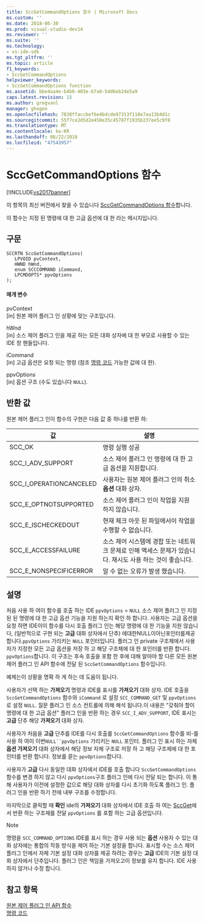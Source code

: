 ```yaml
---
title: SccGetCommandOptions 함수 | Microsoft Docs
ms.custom: ''
ms.date: 2018-06-30
ms.prod: visual-studio-dev14
ms.reviewer: ''
ms.suite: ''
ms.technology:
- vs-ide-sdk
ms.tgt_pltfrm: ''
ms.topic: article
f1_keywords:
- SccGetCommandOptions
helpviewer_keywords:
- SccGetCommandOptions function
ms.assetid: bbe4aa4e-b4b0-403e-b7a0-5dd6eb24e5a9
caps.latest.revision: 15
ms.author: gregvanl
manager: ghogen
ms.openlocfilehash: 7838ffaccbef6e4bdcde97313f118e7aa13b4d1c
ms.sourcegitcommit: 55f7ce2d5d2e458e35c45787f1935b237ee5c9f8
ms.translationtype: MT
ms.contentlocale: ko-KR
ms.lasthandoff: 08/22/2018
ms.locfileid: "47543957"
---
```

# <a name="sccgetcommandoptions-function"></a>SccGetCommandOptions 함수
[!INCLUDE[vs2017banner](../includes/vs2017banner.md)]

이 항목의 최신 버전에서 찾을 수 있습니다 [SccGetCommandOptions 함수](https://docs.microsoft.com/visualstudio/extensibility/sccgetcommandoptions-function)합니다.  
  
이 함수는 지정 된 명령에 대 한 고급 옵션에 대 한 라는 메시지입니다.  
  
## <a name="syntax"></a>구문  
  
```cpp#  
SCCRTN SccGetCommandOptions(  
   LPVOID pvContext,  
   HWND hWnd,  
   enum SCCCOMMAND iCommand,  
   LPCMDOPTS* ppvOptions  
);  
```  
  
#### <a name="parameters"></a>매개 변수  
 pvContext  
 [in] 원본 제어 플러그 인 상황에 맞는 구조입니다.  
  
 hWnd  
 [in] 소스 제어 플러그 인을 제공 하는 모든 대화 상자에 대 한 부모로 사용할 수 있는 IDE 창 핸들입니다.  
  
 iCommand  
 [in] 고급 옵션은 요청 되는 명령 (참조 [명령 코드](../extensibility/command-code-enumerator.md) 가능한 값에 대 한).  
  
 ppvOptions  
 [in] 옵션 구조 (수도 있습니다 `NULL`).  
  
## <a name="return-value"></a>반환 값  
 원본 제어 플러그 인이 함수의 구현은 다음 값 중 하나를 반환 하:  
  
|값|설명|  
|-----------|-----------------|  
|SCC_OK|명령 실행 성공|  
|SCC_I_ADV_SUPPORT|소스 제어 플러그 인 명령에 대 한 고급 옵션을 지원합니다.|  
|SCC_I_OPERATIONCANCELED|사용자는 원본 제어 플러그 인의 취소 **옵션** 대화 상자.|  
|SCC_E_OPTNOTSUPPORTED|소스 제어 플러그 인이 작업을 지원 하지 않습니다.|  
|SCC_E_ISCHECKEDOUT|현재 체크 아웃 된 파일에서이 작업을 수행할 수 없습니다.|  
|SCC_E_ACCESSFAILURE|소스 제어 시스템에 경합 또는 네트워크 문제로 인해 액세스 문제가 있습니다. 재시도 사용 하는 것이 좋습니다.|  
|SCC_E_NONSPECIFICERROR|알 수 없는 오류가 발생 했습니다.|  
  
## <a name="remarks"></a>설명  
 처음 사용 하 여이 함수를 호출 하는 IDE `ppvOptions` = `NULL` 소스 제어 플러그 인 지정된 된 명령에 대 한 고급 옵션 기능을 지원 하는지 확인 하 합니다. 사용자는 고급 옵션을 요청 하면 IDE이이 함수를 다시 호출 플러그 인는 해당 명령에 대 한 기능을 지원 않습니다, (일반적으로 구현 되는 **고급** 대화 상자에서 단추) 에대한NULL이아닌포인터를제공합니다.`ppvOptions` 가리키는 `NULL` 포인터입니다. 플러그 인 private 구조체에서 사용자가 지정한 모든 고급 옵션을 저장 하 고 해당 구조체에 대 한 포인터를 반환 합니다. `ppvOptions`합니다. 이 구조는 후속 호출을 포함 한 후에 대해 알아야 할 다른 모든 원본 제어 플러그 인 API 함수에 전달 된 `SccGetCommandOptions` 함수입니다.  
  
 예제는이 상황을 명확 하 게 하는 데 도움이 됩니다.  
  
 사용자가 선택 하는 **가져오기** 명령과 IDE를 표시를 **가져오기** 대화 상자. IDE 호출을 `SccGetCommandOptions` 함수와 `iCommand` 로 설정 `SCC_COMMAND_GET` 및 `ppvOptions` 로 설정 `NULL`. 질문 플러그 인 소스 컨트롤에 의해 해석 됩니다.이 내용은 "갖춰야 할이 명령에 대 한 고급 옵션" 플러그 인을 반환 하는 경우 `SCC_I_ADV_SUPPORT`, IDE 표시는 **고급** 단추 해당 **가져오기** 대화 상자.  
  
 사용자가 처음을 **고급** 단추를 IDE를 다시 호출를 `SccGetCommandOptions` 함수를 비-를 사용 하 여이 이번`NULL``ppvOptions` 가리키는 `NULL` 포인터. 플러그 인 표시 하는 자체 **옵션 가져오기** 대화 상자에서 해당 정보 자체 구조로 저장 하 고 해당 구조체에 대 한 포인터를 반환 합니다. 정보를 묻는 `ppvOptions`합니다.  
  
 사용자가 **고급** 다시 동일한 대화 상자에서 IDE를 호출 합니다 `SccGetCommandOptions` 함수를 변경 하지 않고 다시 `ppvOptions`구조 플러그 인에 다시 전달 되는 합니다. 이 통해 사용자가 이전에 설정한 값으로 해당 대화 상자를 다시 초기화 하도록 플러그 인. 플러그 인을 반환 하기 전에 내부 구조를 수정합니다.  
  
 마지막으로 클릭할 때 **확인** ide의 **가져오기** 대화 상자에서 IDE 호출 하 여는 [SccGet](../extensibility/sccget-function.md)에서 반환 하는 구조체를 전달 `ppvOptions` 를 포함 하는 고급 옵션입니다.  
  
> [!NOTE]
>  명령을 `SCC_COMMAND_OPTIONS` IDE를 표시 하는 경우 사용 되는 **옵션** 사용자 수 있는 대화 상자에는 통합의 작동 방식을 제어 하는 기본 설정을 합니다. 표시할 수는 소스 제어 플러그 인에서 자체 기본 설정 대화 상자를 제공 하려는 경우는 **고급** IDE의 기본 설정 대화 상자에서 단추입니다. 플러그 인은 책임을 가져오고이 정보를 유지 합니다. IDE 사용 하지 않거나 수정 합니다.  
  
## <a name="see-also"></a>참고 항목  
 [원본 제어 플러그 인 API 함수](../extensibility/source-control-plug-in-api-functions.md)   
 [명령 코드](../extensibility/command-code-enumerator.md)

